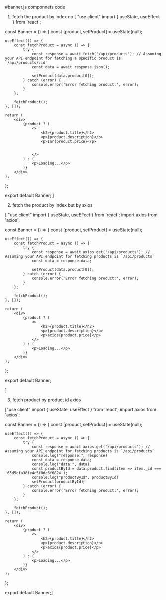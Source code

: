 #banner.js componnets code

1. fetch the product by index no
   [
   "use client"
   import { useState, useEffect } from 'react';

const Banner = () => {
const [product, setProduct] = useState(null);

    useEffect(() => {
        const fetchProduct = async () => {
            try {
                const response = await fetch('/api/products'); // Assuming your API endpoint for fetching a specific product is `/api/products/:id`
                const data = await response.json();

                setProduct(data.product[0]);
            } catch (error) {
                console.error('Error fetching product:', error);
            }
        };

        fetchProduct();
    }, []);

    return (
        <div>
            {product ? (
                <>
                    <h2>{product.title}</h2>
                    <p>{product.description}</p>
                    <p>Inr{product.price}</p>


                </>
            ) : (
                <p>Loading...</p>
            )}
        </div>
    );

};

export default Banner;
]

2. fetch the product by index but by axios

[
"use client"
import { useState, useEffect } from 'react';
import axios from 'axios';

const Banner = () => {
const [product, setProduct] = useState(null);

    useEffect(() => {
        const fetchProduct = async () => {
            try {
                const response = await axios.get('/api/products'); // Assuming your API endpoint for fetching products is `/api/products`
                const data = response.data;

                setProduct(data.product[0]);
            } catch (error) {
                console.error('Error fetching product:', error);
            }
        };

        fetchProduct();
    }, []);

    return (
        <div>
            {product ? (
                <>
                    <h2>{product.title}</h2>
                    <p>{product.description}</p>
                    <p>axios{product.price}</p>
                </>
            ) : (
                <p>Loading...</p>
            )}
        </div>
    );

};

export default Banner;

]

3. fetch product by product id axios

["use client"
import { useState, useEffect } from 'react';
import axios from 'axios';

const Banner = () => {
const [product, setProduct] = useState(null);

    useEffect(() => {
        const fetchProduct = async () => {
            try {
                const response = await axios.get('/api/products'); // Assuming your API endpoint for fetching products is `/api/products`
                console.log("response:", response)
                const data = response.data;
                console.log("data:", data)
                const productById = data.product.find(item => item._id === '65d5cfa38fe4c5f8dc6f6824');
                console.log("productById", productById)
                setProduct(productById);
            } catch (error) {
                console.error('Error fetching product:', error);
            }
        };

        fetchProduct();
    }, []);

    return (
        <div>
            {product ? (
                <>
                    <h2>{product.title}</h2>
                    <p>{product.description}</p>
                    <p>axios{product.price}</p>
                </>
            ) : (
                <p>Loading...</p>
            )}
        </div>
    );

};

export default Banner;]
